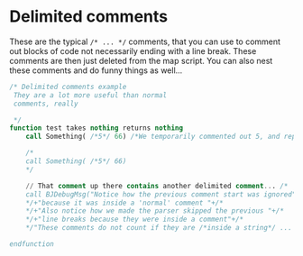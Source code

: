 # Delimited comments

These are the typical `/* ... */` comments, that you can use to comment out blocks of code not necessarily ending with
a line break. These comments are then just deleted from the map script. You can also nest these comments and do
funny things as well...

```sql
/* Delimited comments example
 They are a lot more useful than normal
 comments, really

 */
function test takes nothing returns nothing
    call Something( /*5*/ 66) /*We temporarily commented out 5, and replaced it with 66*/

    /*
    call Something( /*5*/ 66)
    */

    // That comment up there contains another delimited comment... /*
    call BJDebugMsg("Notice how the previous comment start was ignored" + /*
    */+"because it was inside a 'normal' comment "+/*
    */+"Also notice how we made the parser skipped the previous "+/*
    */+"line breaks because they were inside a comment"+/*
    */"These comments do not count if they are /*inside a string*/ ... ")

endfunction
```